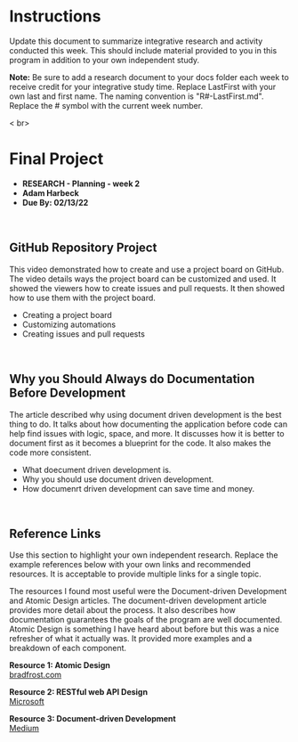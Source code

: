 # Instructions 
Update this document to summarize integrative research and activity conducted this week. This should include material provided to you in this program in addition to your own independent study.    

**Note:** Be sure to add a research document to your docs folder each week to receive credit for your integrative study time. Replace LastFirst with your own last and first name. The naming convention is "R#-LastFirst.md". Replace the # symbol with the current week number.   

< br>

# Final Project 

* **RESEARCH - Planning - week 2**
* **Adam Harbeck**
* **Due By: 02/13/22**

<br>

## GitHub Repository Project
This video demonstrated how to create and use a project board on GitHub. The video details ways the project board can be customized and used. It showed the viewers how to create issues and pull requests. It then showed how to use them with the project board. 

* Creating a project board
* Customizing automations
* Creating issues and pull requests

<br>

## Why you Should Always do Documentation Before Development
The article described why using document driven development is the best thing to do. It talks about how documenting the application before code can help find issues with logic, space, and more. It discusses how it is better to document first as it becomes a blueprint for the code. It also makes the code more consistent. 

* What doecument driven development is.
* Why you should use document driven development.
* How documenrt driven development can save time and money.





<br>

## Reference Links
Use this section to highlight your own independent research. Replace the example references below with your own links and recommended resources. It is acceptable to provide multiple links for a single topic.  

The resources I found most useful were the Document-driven Development and Atomic Design articles. The document-driven development article provides more detail about the process. It also describes how documentation guarantees the goals of the program are well documented. Atomic Design is something I have heard about before but this was a nice refresher of what it actually was. It provided more examples and a breakdown of each component. 


**Resource 1: Atomic Design**  
[bradfrost.com](https://bradfrost.com/blog/post/atomic-web-design/)  

**Resource 2: RESTful web API Design**    
[Microsoft](https://docs.microsoft.com/en-us/azure/architecture/best-practices/api-design)

**Resource 3: Document-driven Development**      
[Medium](https://medium.com/swlh/documentation-driven-development-f9a6d3258e5 )




